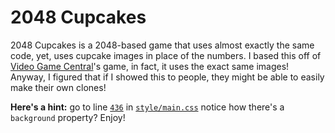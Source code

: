 # 2048 Cupcakes
2048 Cupcakes is a 2048-based game that uses almost exactly the same code, yet, uses cupcake images in place of the numbers.
I based this off of [Video Game Central](http://videogamecentral.net/test/)'s game, in fact, it uses the exact same images!
Anyway, I figured that if I showed this to people, they might be able to easily make their own clones!

**Here's a hint:** go to line [`436`](style/main.css#L436) in [`style/main.css`](style/main.css) notice how there's a `background` property? Enjoy!
